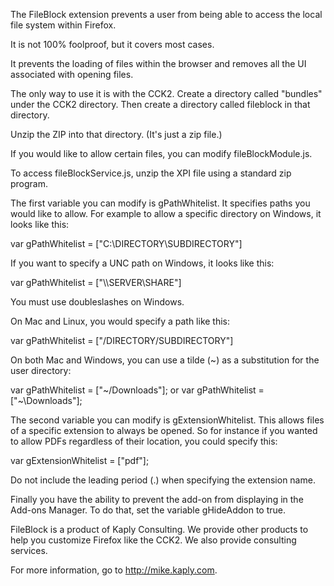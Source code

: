 The FileBlock extension prevents a user from being able to access the local
file system within Firefox.

It is not 100% foolproof, but it covers most cases.

It prevents the loading of files within the browser and removes all the UI
associated with opening files.

The only way to use it is with the CCK2. Create a directory called "bundles" under the CCK2
directory. Then create a directory called fileblock in that directory.

Unzip the ZIP into that directory. (It's just a zip file.)

If you would like to allow certain files, you can modify fileBlockModule.js.

To access fileBlockService.js, unzip the XPI file using a standard zip program.

The first variable you can modify is gPathWhitelist. It specifies paths you
would like to allow. For example to allow a specific directory on Windows, it looks
like this:

var gPathWhitelist =  ["C:\\DIRECTORY\\SUBDIRECTORY"]

If you want to specify a UNC path on Windows, it looks like this:

var gPathWhitelist =  ["\\\\SERVER\\SHARE"]

You must use doubleslashes on Windows.

On Mac and Linux, you would specify a path like this:

var gPathWhitelist =  ["/DIRECTORY/SUBDIRECTORY"]

On both Mac and Windows, you can use a tilde (~) as a substitution for the user directory:

var gPathWhitelist = ["~/Downloads"];
or
var gPathWhitelist = ["~\\Downloads"];


The second variable you can modify is gExtensionWhitelist. This allows files of a specific
extension to always be opened. So for instance if you wanted to allow PDFs regardless
of their location, you could specify this:

var gExtensionWhitelist = ["pdf"];

Do not include the leading period (.) when specifying the extension name.


Finally you have the ability to prevent the add-on from displaying in the Add-ons Manager.
To do that, set the variable gHideAddon to true.


FileBlock is a product of Kaply Consulting. We provide other products to help you
customize Firefox like the CCK2. We also provide consulting services.

For more information, go to http://mike.kaply.com.
